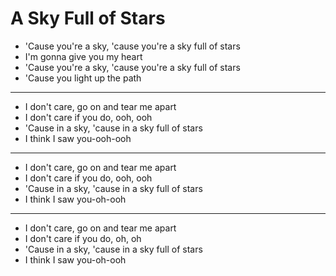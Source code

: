 # A Sky Full of Stars

- 'Cause you're a sky, 'cause you're a sky full of stars
- I'm gonna give you my heart
- 'Cause you're a sky, 'cause you're a sky full of stars
- 'Cause you light up the path
***
- I don't care, go on and tear me apart
- I don't care if you do, ooh, ooh
- 'Cause in a sky, 'cause in a sky full of stars
- I think I saw you-ooh-ooh
***
- I don't care, go on and tear me apart
- I don't care if you do, ooh, ooh
- 'Cause in a sky, 'cause in a sky full of stars
- I think I saw you-oh-ooh
***
- I don't care, go on and tear me apart
- I don't care if you do, oh, oh
- 'Cause in a sky, 'cause in a sky full of stars
- I think I saw you-oh-ooh
